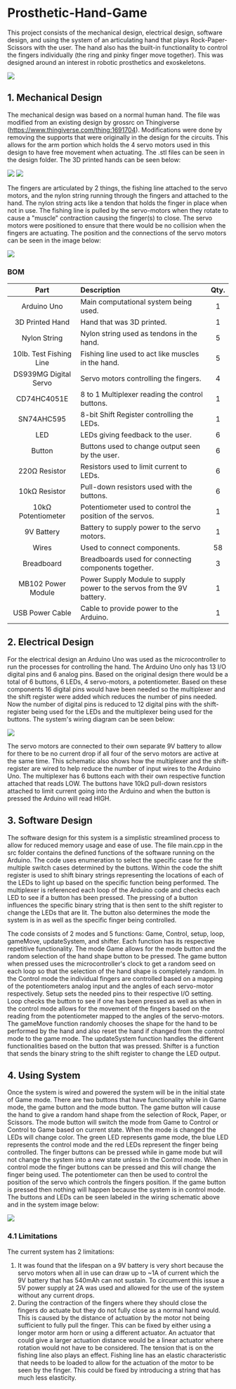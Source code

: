 # Prosthetic-Hand-Game

This project consists of the mechanical design, electrical design, software design, and using the system of an articulating hand that plays Rock-Paper-Scissors with the user. The hand also has the built-in functionality to control the fingers individually (the ring and pinky finger move together). This was designed around an interest in robotic prosthetics and exoskeletons. 

<img src="images/Final.jpg">


## 1. Mechanical Design

The mechanical design was based on a normal human hand. The file was modified from an existing design by grossrc on Thingiverse (https://www.thingiverse.com/thing:1691704). Modifications were done by removing the supports that were originally in the design for the circuits. This allows for the arm portion which holds the 4 servo motors used in this design to have free movement when actuating. The .stl files can be seen in the design folder. The 3D printed hands can be seen below:

<img src="images/hand front.JPG">
<img src="images/hand back.JPG">

The fingers are articulated by 2 things, the fishing line attached to the servo motors, and the nylon string running through the fingers and attached to the hand. The nylon string acts like a tendon that holds the finger in place when not in use. The fishing line is pulled by the servo-motors when they rotate to cause a "muscle" contraction causing the finger(s) to close. The servo motors were positioned to ensure that there would be no collision when the fingers are actuating. The position and the connections of the servo motors can be seen in the image below:

<img src="images/motors.JPG">

### BOM

|Part|Description|Qty.|
|:---:|:---|:---:|
|Arduino Uno|Main computational system being used.|1|
|3D Printed Hand|Hand that was 3D printed.|1|
|Nylon String|Nylon string used as tendons in the hand.|5|
|10lb. Test Fishing Line|Fishing line used to act like muscles in the hand.|5|
|DS939MG Digital Servo|Servo motors controlling the fingers.|4|
|CD74HC4051E|8 to 1 Multiplexer reading the control buttons.|1|
|SN74AHC595|8-bit Shift Register controlling the LEDs.|1|
|LED|LEDs giving feedback to the user.|6|
|Button|Buttons used to change output seen by the user.|6|
|220Ω Resistor|Resistors used to limit current to LEDs.|6|
|10kΩ Resistor|Pull-down resistors used with the buttons.|6|
|10kΩ Potentiometer|Potentiometer used to control the position of the servos.|1|
|9V Battery|Battery to supply power to the servo motors.|1|
|Wires|Used to connect components.|58|
|Breadboard|Breadboards used for connecting components together.|3|
|MB102 Power Module|Power Supply Module to supply power to the servos from the 9V battery.|1|
|USB Power Cable|Cable to provide power to the Arduino.|1|

## 2. Electrical Design

For the electrical design an Arduino Uno was used as the microcontroller to run the processes for controlling the hand. The Arduino Uno only has 13 I/O digital pins and 6 analog pins. Based on the original design there would be a total of 6 buttons, 6 LEDs, 4 servo-motors, a potentiometer. Based on these components 16 digital pins would have been needed so the multiplexer and the shift register were added which reduces the number of pins needed. Now the number of digital pins is reduced to 12 digital pins with the shift-register being used for the LEDs and the multiplexer being used for the buttons. The system's wiring diagram can be seen below:

<img src="images/Final Schematic.png">

The servo motors are connected to their own separate 9V battery to allow for there to be no current drop if all four of the servo motors are active at the same time. This schematic also shows how the multiplexer and the shift-register are wired to help reduce the number of input wires to the Arduino Uno. The multiplexer has 6 buttons each with their own respective function attached that reads LOW. The buttons have 10kΩ pull-down resistors attached to limit current going into the Arduino and when the button is pressed the Arduino will read HIGH. 



## 3. Software Design

The software design for this system is a simplistic streamlined process to allow for reduced memory usage and ease of use. The file main.cpp in the src folder contains the defined functions of the software running on the Arduino. The code uses enumeration to select the specific case for the multiple switch cases determined by the buttons. Within the code the shift register is used to shift binary strings representing the locations of each of the LEDs to light up based on the specific function being performed. The multiplexer is referenced each loop of the Arduino code and checks each LED to see if a button has been pressed. The pressing of a button influences the specific binary string that is then sent to the shift register to change the LEDs that are lit. The button also determines the mode the system is in as well as the specific finger being controlled.

The code consists of 2 modes and 5 functions: Game, Control, setup, loop, gameMove, updateSystem, and shifter. Each function has its respective repetitive functionality. The mode Game allows for the mode button and the random selection of the hand shape button to be pressed. The game button when pressed uses the microcontroller's clock to get a random seed on each loop so that the selection of the hand shape is completely random. In the Control mode the individual fingers are controlled based on a mapping of the potentiometers analog input and the angles of each servo-motor respectively.  Setup sets the needed pins to their respective I/O setting. Loop checks the button to see if one has been pressed as well as when in the control mode allows for the movement of the fingers based on the reading from the potentiometer mapped to the angles of the servo-motors. The gameMove function randomly chooses the shape for the hand to be performed by the hand and also reset the hand if changed from the control mode to the game mode. The updateSystem function handles the different functionalities based on the button that was pressed. Shifter is a function that sends the binary string to the shift register to change the LED output. 


## 4. Using System

Once the system is wired and powered the system will be in the initial state of Game mode. There are two buttons that have functionality while in Game mode, the game button and the mode button. The game button will cause the hand to give a random hand shape from the selection of Rock, Paper, or Scissors. The mode button will switch the mode from Game to Control or Control to Game based on current state. When the mode is changed the LEDs will change color. The green LED represents game mode, the blue LED represents the control mode and the red LEDs represent the finger being controlled. The finger buttons can be pressed while in game mode but will not change the system into a new state unless in the Control mode. When in control mode the finger buttons can be pressed and this will change the finger being used. The potentiometer can then be used to control the position of the servo which controls the fingers position. If the game button is pressed then nothing will happen because the system is in control mode. The buttons and LEDs can be seen labeled in the wiring schematic above and in the system image below:

<img src="images/circuit labeled.png">

### 4.1 Limitations

The current system has 2 limitations:
1) It was found that the lifespan on a 9V battery is very short because the servo motors when all in use can draw up to ~1A of current which the 9V battery that has 540mAh can not sustain. To circumvent this issue a 5V power supply at 2A was used and allowed for the use of the system without any current drops.
2) During the contraction of the fingers where they should close the fingers do actuate but they do not fully close as a normal hand would. This is caused by the distance of actuation by the motor not being sufficient to fully pull the finger. This can be fixed by either using a longer motor arm horn or using a different actuator. An actuator that could give a larger actuation distance would be a linear actuator where rotation would not have to be considered. The tension that is on the fishing line also plays an effect. Fishing line has an elastic characteristic that needs to be loaded to allow for the actuation of the motor to be seen by the finger. This could be fixed by introducing a string that has much less elasticity. 
